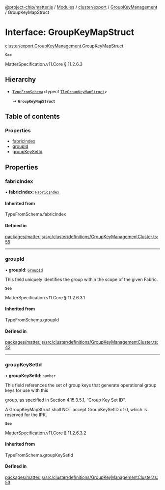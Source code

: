 [@project-chip/matter.js](../README.md) / [Modules](../modules.md) / [cluster/export](../modules/cluster_export.md) / [GroupKeyManagement](../modules/cluster_export.GroupKeyManagement.md) / GroupKeyMapStruct

# Interface: GroupKeyMapStruct

[cluster/export](../modules/cluster_export.md).[GroupKeyManagement](../modules/cluster_export.GroupKeyManagement.md).GroupKeyMapStruct

**`See`**

MatterSpecification.v11.Core § 11.2.6.3

## Hierarchy

- [`TypeFromSchema`](../modules/tlv_export.md#typefromschema)\<typeof [`TlvGroupKeyMapStruct`](../modules/cluster_export.GroupKeyManagement.md#tlvgroupkeymapstruct)\>

  ↳ **`GroupKeyMapStruct`**

## Table of contents

### Properties

- [fabricIndex](cluster_export.GroupKeyManagement.GroupKeyMapStruct.md#fabricindex)
- [groupId](cluster_export.GroupKeyManagement.GroupKeyMapStruct.md#groupid)
- [groupKeySetId](cluster_export.GroupKeyManagement.GroupKeyMapStruct.md#groupkeysetid)

## Properties

### fabricIndex

• **fabricIndex**: [`FabricIndex`](../modules/datatype_export.md#fabricindex)

#### Inherited from

TypeFromSchema.fabricIndex

#### Defined in

[packages/matter.js/src/cluster/definitions/GroupKeyManagementCluster.ts:55](https://github.com/project-chip/matter.js/blob/904d0c9b952b91f28a21803759c5e5c66ee4d272/packages/matter.js/src/cluster/definitions/GroupKeyManagementCluster.ts#L55)

___

### groupId

• **groupId**: [`GroupId`](../modules/datatype_export.md#groupid)

This field uniquely identifies the group within the scope of the given Fabric.

**`See`**

MatterSpecification.v11.Core § 11.2.6.3.1

#### Inherited from

TypeFromSchema.groupId

#### Defined in

[packages/matter.js/src/cluster/definitions/GroupKeyManagementCluster.ts:42](https://github.com/project-chip/matter.js/blob/904d0c9b952b91f28a21803759c5e5c66ee4d272/packages/matter.js/src/cluster/definitions/GroupKeyManagementCluster.ts#L42)

___

### groupKeySetId

• **groupKeySetId**: `number`

This field references the set of group keys that generate operational group keys for use with this

group, as specified in Section 4.15.3.5.1, “Group Key Set ID”.

A GroupKeyMapStruct shall NOT accept GroupKeySetID of 0, which is reserved for the IPK.

**`See`**

MatterSpecification.v11.Core § 11.2.6.3.2

#### Inherited from

TypeFromSchema.groupKeySetId

#### Defined in

[packages/matter.js/src/cluster/definitions/GroupKeyManagementCluster.ts:53](https://github.com/project-chip/matter.js/blob/904d0c9b952b91f28a21803759c5e5c66ee4d272/packages/matter.js/src/cluster/definitions/GroupKeyManagementCluster.ts#L53)
